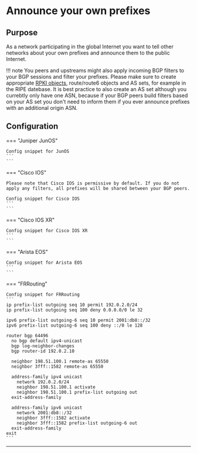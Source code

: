 # Announce your own prefixes

## Purpose

As a network participating in the global Internet you want to tell other networks about your own prefixes and announce them to the public Internet.

!!! note
    You peers and upstreams might also apply incoming BGP filters to your BGP sessions and filter your prefixes. Please make sure to create appropriate [RPKI objects](https://www.ripe.net/manage-ips-and-asns/resource-management/rpki/), route/route6 objects and AS sets, for example in the RIPE datebase. It is best practice to also create an AS set although you currebtly only have one ASN, because if your BGP peers build filters based on your AS set you don't need to inform them if you ever announce prefixes with an additional origin ASN.

## Configuration

=== "Juniper JunOS"

    Config snippet for JunOS
    ```
    ```

=== "Cisco IOS"

    Please note that Cisco IOS is permissive by default. If you do not apply any filters, all prefixes will be shared between your BGP peers.

    Config snippet for Cisco IOS
    ```
    ```

=== "Cisco IOS XR"

    Config snippet for Cisco IOS XR
    ```
    ```

=== "Arista EOS"

    Config snippet for Arista EOS
    ```
    ```

=== "FRRouting"

    Config snippet for FRRouting
    ```
    ip prefix-list outgoing seq 10 permit 192.0.2.0/24
    ip prefix-list outgoing seq 100 deny 0.0.0.0/0 le 32

    ipv6 prefix-list outgoing-6 seq 10 permit 2001:db8::/32
    ipv6 prefix-list outgoing-6 seq 100 deny ::/0 le 128

    router bgp 64496
      no bgp default ipv4-unicast
      bgp log-neighbor-changes
      bgp router-id 192.0.2.10

      neighbor 198.51.100.1 remote-as 65550
      neighbor 3fff::1582 remote-as 65550

      address-family ipv4 unicast
        network 192.0.2.0/24
        neighbor 198.51.100.1 activate
        neighbor 198.51.100.1 prefix-list outgoing out
      exit-address-family

      address-family ipv6 unicast
        network 2001:db8::/32
        neighbor 3fff::1582 activate
        neighbor 3fff::1582 prefix-list outgoing-6 out
      exit-address-family
    exit
    ```

---

